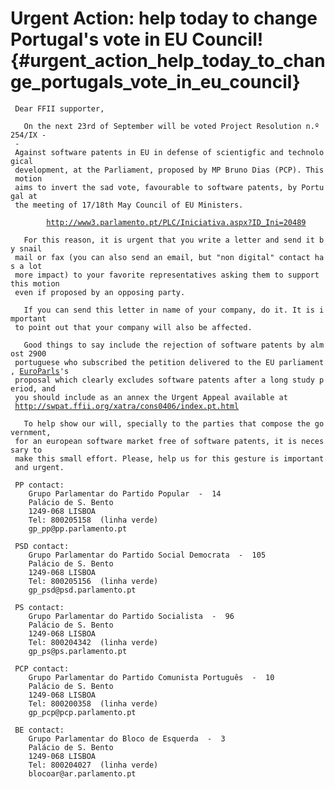 # Urgent Action: help today to change Portugal\'s vote in EU Council! {#urgent_action_help_today_to_change_portugals_vote_in_eu_council}

` Dear FFII supporter,`

`   On the next 23rd of September will be voted Project Resolution n.º 254/IX -`\
` - Against software patents in EU in defense of scientigfic and technological`\
` development, at the Parliament, proposed by MP Bruno Dias (PCP). This motion`\
` aims to invert the sad vote, favourable to software patents, by Portugal at`\
` the meeting of 17/18th May Council of EU Ministers.`

`        `[`http://www3.parlamento.pt/PLC/Iniciativa.aspx?ID_Ini=20489`](http://www3.parlamento.pt/PLC/Iniciativa.aspx?ID_Ini=20489)

`   For this reason, it is urgent that you write a letter and send it by snail`\
` mail or fax (you can also send an email, but "non digital" contact has a lot`\
` more impact) to your favorite representatives asking them to support this motion`\
` even if proposed by an opposing party.`

`   If you can send this letter in name of your company, do it. It is important`\
` to point out that your company will also be affected.`

`   Good things to say include the rejection of software patents by almost 2900`\
` portuguese who subscribed the petition delivered to the EU parliament, `[`EuroParls`](EuroParls "wikilink")`'s`\
` proposal which clearly excludes software patents after a long study period, and`\
` you should include as an annex the Urgent Appeal available at`\
` `[`http://swpat.ffii.org/xatra/cons0406/index.pt.html`](http://swpat.ffii.org/xatra/cons0406/index.pt.html)

`   To help show our will, specially to the parties that compose the government,`\
` for an european software market free of software patents, it is necessary to`\
` make this small effort. Please, help us for this gesture is important and urgent.`

` PP contact:`\
`    Grupo Parlamentar do Partido Popular  -  14`\
`    Palácio de S. Bento`\
`    1249-068 LISBOA`\
`    Tel: 800205158  (linha verde)`\
`    gp_pp@pp.parlamento.pt`

` PSD contact:`\
`    Grupo Parlamentar do Partido Social Democrata  -  105`\
`    Palácio de S. Bento`\
`    1249-068 LISBOA`\
`    Tel: 800205156  (linha verde)`\
`    gp_psd@psd.parlamento.pt`

` PS contact:`\
`    Grupo Parlamentar do Partido Socialista  -  96`\
`    Palácio de S. Bento`\
`    1249-068 LISBOA`\
`    Tel: 800204342  (linha verde)`\
`    gp_ps@ps.parlamento.pt`

` PCP contact:`\
`    Grupo Parlamentar do Partido Comunista Português  -  10`\
`    Palácio de S. Bento`\
`    1249-068 LISBOA`\
`    Tel: 800200358  (linha verde)`\
`    gp_pcp@pcp.parlamento.pt`

` BE contact:`\
`    Grupo Parlamentar do Bloco de Esquerda  -  3`\
`    Palácio de S. Bento`\
`    1249-068 LISBOA`\
`    Tel: 800204027  (linha verde)`\
`    blocoar@ar.parlamento.pt`
